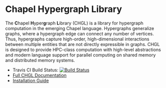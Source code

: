 # Chapel Hypergraph Library
The **C**hapel **H**yper**g**raph **L**ibrary (CHGL) is a library
for hypergraph computation in the emerging Chapel language.  Hypergraphs
generalize graphs, where a hypergraph edge can connect any number of vertices.
Thus, hypergraphs capture high-order, high-dimensional interactions between
multiple entities that are not directly expressible in graphs.  CHGL is designed
to provide HPC-class computation with high-level abstractions and modern
language support for parallel computing on shared memory and distributed memory
systems.

- Travis CI Build Status: [![Build Status](https://travis-ci.com/pnnl/chgl.svg?branch=master)](https://travis-ci.com/pnnl/chgl)
- [Full CHGL Documentation](https://pnnl.github.io/chgl/)
- [Installation Guide](https://pnnl.github.io/chgl/installation_guide.html)